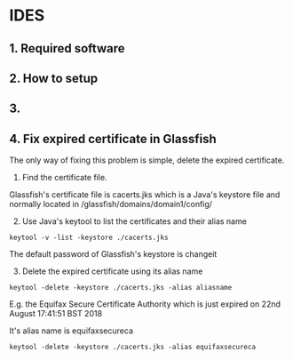# IDES

## 1. Required software

## 2. How to setup

## 3. 




## 4. Fix expired certificate in Glassfish

The only way of fixing this problem is simple, delete the expired certificate.

  1. Find the certificate file.
  
  Glassfish's certificate file is cacerts.jks which is a Java's keystore file and normally located in /glassfish/domains/domain1/config/
    
  2. Use Java's keytool to list the certificates and their alias name
  
```
keytool -v -list -keystore ./cacerts.jks
```

  The default password of Glassfish's keystore is changeit
    
  3. Delete the expired certificate using its alias name
  
```
keytool -delete -keystore ./cacerts.jks -alias aliasname
```

  E.g. the Equifax Secure Certificate Authority which is just expired on 22nd August 17:41:51 BST 2018
    
  It's alias name is equifaxsecureca
    
```
keytool -delete -keystore ./cacerts.jks -alias equifaxsecureca
```
